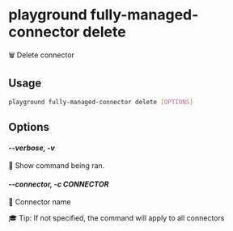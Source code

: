 # playground fully-managed-connector delete

🗑️  Delete connector

## Usage

```bash
playground fully-managed-connector delete [OPTIONS]
```

## Options

#### *--verbose, -v*

🐞 Show command being ran.

#### *--connector, -c CONNECTOR*

🔗 Connector name  
  
🎓 Tip: If not specified, the command will apply to all connectors



